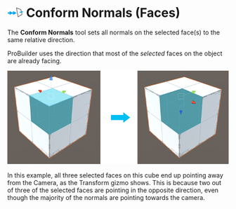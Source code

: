 # ![Conform Normals Icon](images/icons/Face_ConformNormals.png) Conform Normals (Faces)

The __Conform Normals__ tool sets all normals on the selected face(s) to the same relative direction.  

ProBuilder uses the direction that most of the *selected* faces on the object are already facing.

![Change the normals on the selected face](images/Face_ConformNormals.png) 

In this example, all three selected faces on this cube end up pointing away from the Camera, as the Transform gizmo shows. This is because two out of three of the selected faces are pointing in the opposite direction, even though the majority of the normals are pointing towards the camera. 

